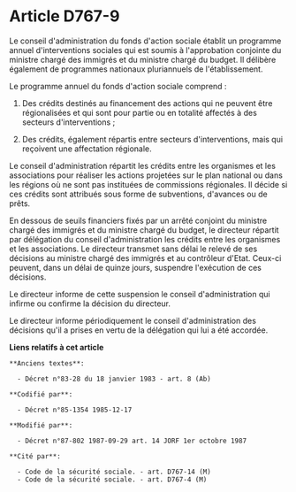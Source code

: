 # Article D767-9

Le conseil d'administration du fonds d'action sociale établit un programme annuel d'interventions sociales qui est soumis à
l'approbation conjointe du ministre chargé des immigrés et du ministre chargé du budget. Il délibère également de programmes
nationaux pluriannuels de l'établissement. 

Le programme annuel du fonds d'action sociale comprend   : 

1. Des crédits destinés au financement des actions qui ne peuvent être régionalisées et qui sont pour partie ou en totalité
affectés à des secteurs d'interventions ; 

2. Des crédits, également répartis entre secteurs d'interventions, mais qui reçoivent une affectation régionale. 

Le conseil d'administration répartit les crédits entre les organismes et les associations pour réaliser les actions projetées
sur le plan national ou dans les régions où ne sont pas instituées de commissions régionales. Il décide si ces crédits sont
attribués sous forme de subventions, d'avances ou de prêts. 

En dessous de seuils financiers fixés par un arrêté conjoint du ministre chargé des immigrés et du ministre chargé du budget,
le directeur répartit par délégation du conseil d'administration les crédits entre les organismes et les associations. Le
directeur transmet sans délai le relevé de ses décisions au ministre chargé des immigrés et au contrôleur d'Etat. Ceux-ci
peuvent, dans un délai de quinze jours, suspendre l'exécution de ces décisions. 

Le directeur informe de cette suspension le conseil d'administration qui infirme ou confirme la décision du directeur. 

Le directeur informe périodiquement le conseil d'administration des décisions qu'il a prises en vertu de la délégation qui
lui a été accordée.

**Liens relatifs à cet article**

	**Anciens textes**:

	  - Décret n°83-28 du 18 janvier 1983 - art. 8 (Ab)

	**Codifié par**:

	  - Décret n°85-1354 1985-12-17

	**Modifié par**:

	  - Décret n°87-802 1987-09-29 art. 14 JORF 1er octobre 1987

	**Cité par**:

	  - Code de la sécurité sociale. - art. D767-14 (M)
	  - Code de la sécurité sociale. - art. D767-4 (M)
